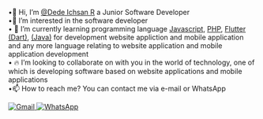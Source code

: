 •👋 Hi, I’m  [@Dede Ichsan R](https://github.com/linoshuke) a Junior Software Developer <br>
•👀 I’m interested in the software developer <br>
• 🚀 I’m currently learning programming language [ Javascript](https://developer.mozilla.org/en-US/docs/Web/JavaScript), [PHP](https://www.php.net/docs.php), [Flutter](https://docs.flutter.dev/) [(Dart)](https://dart.dev/docs), [(Java)](https://docs.oracle.com/en/java/) for development website appliction and mobile application and any more language relating to website  application and mobile application development <br>
• 🔥 I’m looking to collaborate on with you in the world of technology, one of which is developing software based on website applications and mobile applications <br>
•📫 How to reach me? You can contact me via e-mail or WhatsApp
<div align="left">
  <a href="mailto:Dedeichsan.r15@gmail.com">
    <img src="https://img.shields.io/badge/Gmail-D14836?style=for-the-badge&logo=gmail&logoColor=white" alt="Gmail"/>
  </a> 
  <a href="https://wa.me/+6289514656979">
    <img src="https://img.shields.io/badge/WhatsApp-25D366?style=for-the-badge&logo=whatsapp&logoColor=white" alt="WhatsApp"/>
  </a>
</div>
